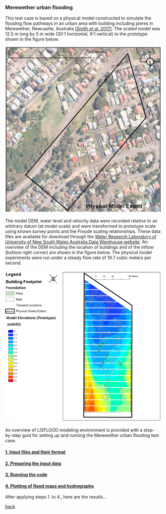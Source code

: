 ### Merewether urban flooding
This test case is based on a physical model constructed to simulate the flooding flow pathways in an urban area with building including pieres in Merewether, Newcastle, Australia [(Smith et al. 2017)](https://www.tandfonline.com/doi/abs/10.1080/15715124.2016.1193510). The scaled model was 12.5 m long by 5 m wide (30:1 horizontal, 9:1 vertical) to the prototype shown in the figure below.

![image](/Figures/mer1.png)


The model DEM, water level and velocity data were recorded relative to an arbitrary datum (at model scale) and were transformed to prototype scale using known survey points and the Froude scaling relationships. These data files are available for download through the [Water Research Laboratory of University of New South Wales Australia Data Warehouse website](http://datawarehouse.wrl.unsw.edu.au/newcastlefloodmodel/). An overview of the DEM including the location of buildings and of the inflow (bottom right corner) are shown in the figure below. The physical model experiments were run under a steady flow rate of 19.7 cubic meters per second.

![image](/Figures/mer2.png)

An overview of LISFLOOD modeling environment is provided with a step-by-step guid for setting up and running the Merewether urban flooding test case. 


#### [1. Input files and their format](./Merewether1.md)


#### [2. Preparing the input data](./Merewether2.md) 


#### [3. Running the code](./Merewether3.md) 


#### [4. Plotting of flood maps and hydrographs](./Merewether3.md) 


After applying steps 1. to 4., here are the resutls... 



[back](/LISFLOOD8.0.md)
